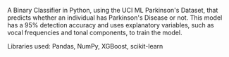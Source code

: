 A Binary Classifier in Python, using the UCI ML Parkinson's Dataset, that predicts whether an individual has Parkinson's Disease or not. This model has a 95% detection accuracy and uses explanatory variables, such as vocal frequencies and tonal components, to train the model.

Libraries used: Pandas, NumPy, XGBoost, scikit-learn

